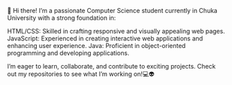 
👋 Hi there! I’m a passionate Computer Science student currently in Chuka University with a strong foundation in:

HTML/CSS: Skilled in crafting responsive and visually appealing web pages.
JavaScript: Experienced in creating interactive web applications and enhancing user experience.
Java: Proficient in object-oriented programming and developing applications.

I’m eager to learn, collaborate, and contribute to exciting projects. Check out my repositories to see what I’m working on!💻👽

